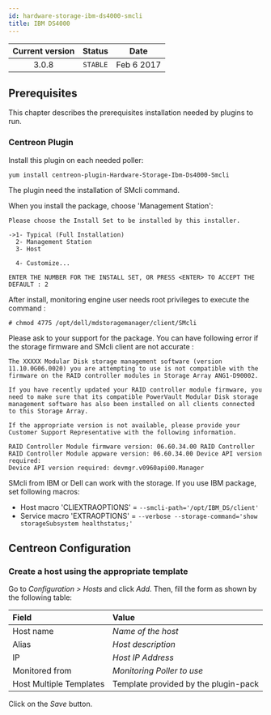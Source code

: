 ```yaml
---
id: hardware-storage-ibm-ds4000-smcli
title: IBM DS4000
---
```


| Current version | Status | Date |
| :-: | :-: | :-: |
| 3.0.8 | `STABLE` | Feb  6 2017 |

## Prerequisites

This chapter describes the prerequisites installation needed by plugins to run.

### Centreon Plugin

Install this plugin on each needed poller:

``` shell
yum install centreon-plugin-Hardware-Storage-Ibm-Ds4000-Smcli
```

The plugin need the installation of SMcli command.

When you install the package, choose 'Management Station':

    Please choose the Install Set to be installed by this installer.
    
    ->1- Typical (Full Installation)
      2- Management Station
      3- Host
      
      4- Customize...
      
    ENTER THE NUMBER FOR THE INSTALL SET, OR PRESS <ENTER> TO ACCEPT THE
    DEFAULT : 2

After install, monitoring engine user needs root privileges to execute the command :

    # chmod 4775 /opt/dell/mdstoragemanager/client/SMcli

Please ask to your support for the package. You can have following error if the storage firmware and SMcli client are
not accurate :

    The XXXXX Modular Disk storage management software (version 11.10.0G06.0020) you are attempting to use is not compatible with the firmware on the RAID controller modules in Storage Array ANG1-D90002.
    
    If you have recently updated your RAID controller module firmware, you need to make sure that its compatible PowerVault Modular Disk storage management software has also been installed on all clients connected to this Storage Array.
    
    If the appropriate version is not available, please provide your Customer Support Representative with the following information.
    
    RAID Controller Module firmware version: 06.60.34.00 RAID Controller
    RAID Controller Module appware version: 06.60.34.00 Device API version required:
    Device API version required: devmgr.v0960api00.Manager

SMcli from IBM or Dell can work with the storage. If you use IBM package, set following macros:

  - Host macro 'CLIEXTRAOPTIONS' = `--smcli-path='/opt/IBM_DS/client'`
  - Service macro 'EXTRAOPTIONS' = `--verbose --storage-command='show storageSubsystem healthstatus;'`

## Centreon Configuration

### Create a host using the appropriate template

Go to *Configuration \> Hosts* and click *Add*. Then, fill the form as shown by the following table:

| Field                                | Value                                |
| :----------------------------------- | :----------------------------------- |
| Host name                            | *Name of the host*                   |
| Alias                                | *Host description*                   |
| IP                                   | *Host IP Address*                    |
| Monitored from                       | *Monitoring Poller to use*           |
| Host Multiple Templates              | Template provided by the plugin-pack |

Click on the *Save* button.

